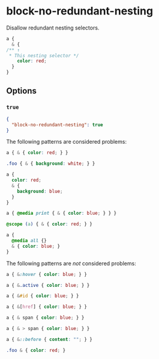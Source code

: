 # block-no-redundant-nesting

Disallow redundant nesting selectors.

<!-- prettier-ignore -->
```css
a {
  & {
/** ↑
 * This nesting selector */
    color: red;
  }
}
```

## Options

### `true`

```json
{
  "block-no-redundant-nesting": true
}
```

The following patterns are considered problems:

<!-- prettier-ignore -->
```css
a { & { color: red; } }
```

<!-- prettier-ignore -->
```css
.foo { & { background: white; } }
```

<!-- prettier-ignore -->
```css
a {
  color: red;
  & {
    background: blue;
  }
}
```

<!-- prettier-ignore -->
```css
a { @media print { & { color: blue; } } }
```

<!-- prettier-ignore -->
```css
@scope (a) { & { color: red; } }
```

<!-- prettier-ignore -->
```css
a {
  @media all {}
  & { color: blue; }
}
```

The following patterns are _not_ considered problems:

<!-- prettier-ignore -->
```css
a { &:hover { color: blue; } }
```

<!-- prettier-ignore -->
```css
a { &.active { color: blue; } }
```

<!-- prettier-ignore -->
```css
a { &#id { color: blue; } }
```

<!-- prettier-ignore -->
```css
a { &[href] { color: blue; } }
```

<!-- prettier-ignore -->
```css
a { & span { color: blue; } }
```

<!-- prettier-ignore -->
```css
a { & > span { color: blue; } }
```

<!-- prettier-ignore -->
```css
a { &::before { content: ""; } }
```

<!-- prettier-ignore -->
```css
.foo & { color: red; }
```
